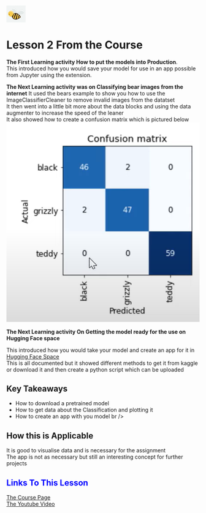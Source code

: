 ![Heart](/images/bee.png)
# Lesson 2 From the Course 
**The First Learning activity How to put the models into Production**. <br />
This introduced how you would save your model for use in an app possible from Jupyter using the extension. <br />

**The Next Learning activity was on Classifying bear images from the internet**
It used the bears example to show you how to use the ImageClassifierCleaner to remove invalid images from the datatset<br />
It then went into a little bit more about the data blocks and using the data augmenter to increase the speed of the leaner <br />
It also showed how to create a confusion matrix which is pictured below <br />
![Conf Matrix](/images/confusion.png)  <br />

**The Next Learning activity On Getting the model ready for the use on Hugging Face space**

This introduced how you would take your model and create an app for it in [Hugging Face Space](https://huggingface.co/spaces) <br />
This is all documented but it showed different methods to get it from kaggle or download it and then create a python script which can be uploaded <br />

## Key Takeaways 
- How to download a pretrained model <br />
- How to get data about the Classification and plotting it <br />
- How to create an app with you model br />

## How this is Applicable 
It is good to visualise data and is necessary for the assignment <br />
The app is not as necessary but still an interesting concept for further projects<br />
## <span style="color:blue">Links To This Lesson</span>
[The Course Page](https://course.fast.ai/Lessons/lesson2.html)<br />
[The Youtube Video](https://www.youtube.com/watch?v=F4tvM4Vb3A0&t=18s&ab_channel=JeremyHoward)

